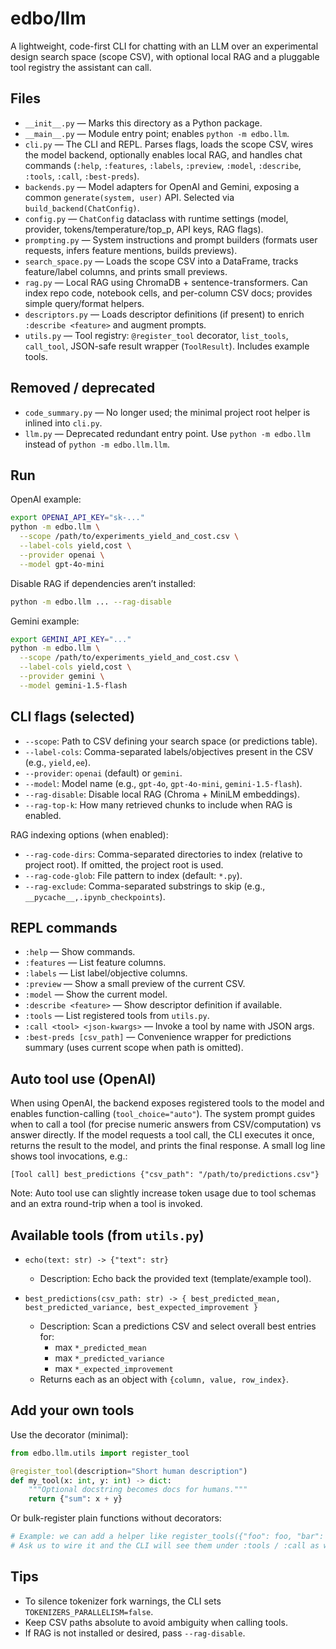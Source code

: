 # edbo/llm

A lightweight, code-first CLI for chatting with an LLM over an experimental design search space (scope CSV), with optional local RAG and a pluggable tool registry the assistant can call.

## Files

- `__init__.py` — Marks this directory as a Python package.
- `__main__.py` — Module entry point; enables `python -m edbo.llm`.
- `cli.py` — The CLI and REPL. Parses flags, loads the scope CSV, wires the model backend, optionally enables local RAG, and handles chat commands (`:help`, `:features`, `:labels`, `:preview`, `:model`, `:describe`, `:tools`, `:call`, `:best-preds`).
- `backends.py` — Model adapters for OpenAI and Gemini, exposing a common `generate(system, user)` API. Selected via `build_backend(ChatConfig)`.
- `config.py` — `ChatConfig` dataclass with runtime settings (model, provider, tokens/temperature/top_p, API keys, RAG flags).
- `prompting.py` — System instructions and prompt builders (formats user requests, infers feature mentions, builds previews).
- `search_space.py` — Loads the scope CSV into a DataFrame, tracks feature/label columns, and prints small previews.
- `rag.py` — Local RAG using ChromaDB + sentence-transformers. Can index repo code, notebook cells, and per-column CSV docs; provides simple query/format helpers.
- `descriptors.py` — Loads descriptor definitions (if present) to enrich `:describe <feature>` and augment prompts.
- `utils.py` — Tool registry: `@register_tool` decorator, `list_tools`, `call_tool`, JSON-safe result wrapper (`ToolResult`). Includes example tools.

## Removed / deprecated

- `code_summary.py` — No longer used; the minimal project root helper is inlined into `cli.py`.
- `llm.py` — Deprecated redundant entry point. Use `python -m edbo.llm` instead of `python -m edbo.llm.llm`.

## Run

OpenAI example:

```bash
export OPENAI_API_KEY="sk-..."
python -m edbo.llm \
  --scope /path/to/experiments_yield_and_cost.csv \
  --label-cols yield,cost \
  --provider openai \
  --model gpt-4o-mini
```

Disable RAG if dependencies aren’t installed:

```bash
python -m edbo.llm ... --rag-disable
```

Gemini example:

```bash
export GEMINI_API_KEY="..."
python -m edbo.llm \
  --scope /path/to/experiments_yield_and_cost.csv \
  --label-cols yield,cost \
  --provider gemini \
  --model gemini-1.5-flash
```

## CLI flags (selected)

- `--scope`: Path to CSV defining your search space (or predictions table).
- `--label-cols`: Comma-separated labels/objectives present in the CSV (e.g., `yield,ee`).
- `--provider`: `openai` (default) or `gemini`.
- `--model`: Model name (e.g., `gpt-4o`, `gpt-4o-mini`, `gemini-1.5-flash`).
- `--rag-disable`: Disable local RAG (Chroma + MiniLM embeddings).
- `--rag-top-k`: How many retrieved chunks to include when RAG is enabled.

RAG indexing options (when enabled):
- `--rag-code-dirs`: Comma-separated directories to index (relative to project root). If omitted, the project root is used.
- `--rag-code-glob`: File pattern to index (default: `*.py`).
- `--rag-exclude`: Comma-separated substrings to skip (e.g., `__pycache__,.ipynb_checkpoints`).

## REPL commands

- `:help` — Show commands.
- `:features` — List feature columns.
- `:labels` — List label/objective columns.
- `:preview` — Show a small preview of the current CSV.
- `:model` — Show the current model.
- `:describe <feature>` — Show descriptor definition if available.
- `:tools` — List registered tools from `utils.py`.
- `:call <tool> <json-kwargs>` — Invoke a tool by name with JSON args.
- `:best-preds [csv_path]` — Convenience wrapper for predictions summary (uses current scope when path is omitted).

## Auto tool use (OpenAI)

When using OpenAI, the backend exposes registered tools to the model and enables function-calling (`tool_choice="auto"`). The system prompt guides when to call a tool (for precise numeric answers from CSV/computation) vs answer directly. If the model requests a tool call, the CLI executes it once, returns the result to the model, and prints the final response. A small log line shows tool invocations, e.g.:

```
[Tool call] best_predictions {"csv_path": "/path/to/predictions.csv"}
```

Note: Auto tool use can slightly increase token usage due to tool schemas and an extra round-trip when a tool is invoked.

## Available tools (from `utils.py`)

- `echo(text: str) -> {"text": str}`
  - Description: Echo back the provided text (template/example tool).

- `best_predictions(csv_path: str) -> { best_predicted_mean, best_predicted_variance, best_expected_improvement }`
  - Description: Scan a predictions CSV and select overall best entries for:
    - max `*_predicted_mean`
    - max `*_predicted_variance`
    - max `*_expected_improvement`
  - Returns each as an object with `{column, value, row_index}`.

## Add your own tools

Use the decorator (minimal):

```python
from edbo.llm.utils import register_tool

@register_tool(description="Short human description")
def my_tool(x: int, y: int) -> dict:
    """Optional docstring becomes docs for humans."""
    return {"sum": x + y}
```

Or bulk-register plain functions without decorators:

```python
# Example: we can add a helper like register_tools({"foo": foo, "bar": bar}) if you prefer.
# Ask us to wire it and the CLI will see them under :tools / :call as well.
```

## Tips

- To silence tokenizer fork warnings, the CLI sets `TOKENIZERS_PARALLELISM=false`.
- Keep CSV paths absolute to avoid ambiguity when calling tools.
- If RAG is not installed or desired, pass `--rag-disable`.
